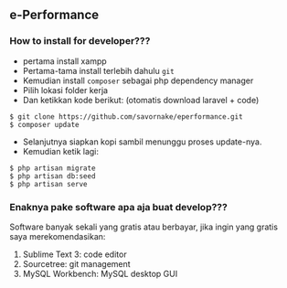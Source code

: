 ## e-Performance

### How to install for developer???

- pertama install xampp
- Pertama-tama install terlebih dahulu `git`
- Kemudian install `composer` sebagai php dependency manager
- Pilih lokasi folder kerja
- Dan ketikkan kode berikut: (otomatis download laravel + code)

```
$ git clone https://github.com/savornake/eperformance.git
$ composer update
```
- Selanjutnya siapkan kopi sambil menunggu proses update-nya.
- Kemudian ketik lagi:

```
$ php artisan migrate
$ php artisan db:seed
$ php artisan serve
```

### Enaknya pake software apa aja buat develop???

Software banyak sekali yang gratis atau berbayar, jika ingin yang gratis saya merekomendasikan:
1. Sublime Text 3: code editor
2. Sourcetree: git management
3. MySQL Workbench: MySQL desktop GUI